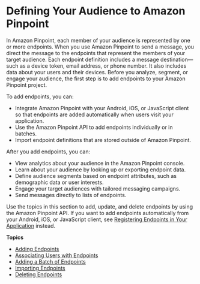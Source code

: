 # Defining Your Audience to Amazon Pinpoint<a name="audience-define"></a>

In Amazon Pinpoint, each member of your audience is represented by one or more endpoints\. When you use Amazon Pinpoint to send a message, you direct the message to the endpoints that represent the members of your target audience\. Each endpoint definition includes a message destination—such as a device token, email address, or phone number\. It also includes data about your users and their devices\. Before you analyze, segment, or engage your audience, the first step is to add endpoints to your Amazon Pinpoint project\. 

To add endpoints, you can:
+ Integrate Amazon Pinpoint with your Android, iOS, or JavaScript client so that endpoints are added automatically when users visit your application\.
+ Use the Amazon Pinpoint API to add endpoints individually or in batches\.
+ Import endpoint definitions that are stored outside of Amazon Pinpoint\.

After you add endpoints, you can:
+ View analytics about your audience in the Amazon Pinpoint console\.
+ Learn about your audience by looking up or exporting endpoint data\.
+ Define audience segments based on endpoint attributes, such as demographic data or user interests\.
+ Engage your target audiences with tailored messaging campaigns\.
+ Send messages directly to lists of endpoints\.

Use the topics in this section to add, update, and delete endpoints by using the Amazon Pinpoint API\. If you want to add endpoints automatically from your Android, iOS, or JavaScript client, see [Registering Endpoints in Your Application](integrate-endpoints.md) instead\.

**Topics**
+ [Adding Endpoints](audience-define-endpoints.md)
+ [Associating Users with Endpoints](audience-define-user.md)
+ [Adding a Batch of Endpoints](audience-define-endpoints-batch.md)
+ [Importing Endpoints](audience-define-import.md)
+ [Deleting Endpoints](audience-define-remove.md)